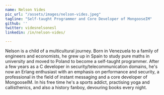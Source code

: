 ```yaml
---
name: Nelson Vides
pic_url: "/assets/images/nelson-vides.jpeg"
tagline: "Self-taught Programmer and Core Developer of MongooseIM"
github: ''
twitter: videsnelsonesl
linkedin: /in/nelson-vides/

---
```

Nelson is a child of a multicultural journey. Born in Venezuela to a family of engineers and economists, he grew up in Spain to study pure maths in university and moved to Poland to become a self-taught programmer. After a few years as a C developer in security/telecommunication domains, he's now an Erlang enthusiast with an emphasis on performance and security, a professional in the field of instant messaging and a core developer of MongooseIM. In his free time he's a sports addict, practising yoga and callisthenics, and also a history fanboy, devouring books every night.